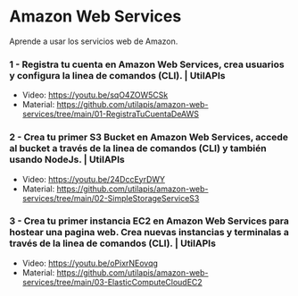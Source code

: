 # Amazon Web Services
Aprende a usar los servicios web de Amazon.

### 1 - Registra tu cuenta en Amazon Web Services, crea usuarios y configura la linea de comandos (CLI). | UtilAPIs
- Video: https://youtu.be/sqO4ZOW5CSk
- Material: https://github.com/utilapis/amazon-web-services/tree/main/01-RegistraTuCuentaDeAWS


### 2 - Crea tu primer S3 Bucket en Amazon Web Services, accede al bucket a través de la linea de comandos (CLI) y también usando NodeJs. | UtilAPIs
- Video: https://youtu.be/24DccEyrDWY
- Material: https://github.com/utilapis/amazon-web-services/tree/main/02-SimpleStorageServiceS3

### 3 - Crea tu primer instancia EC2 en Amazon Web Services para hostear una pagina web. Crea nuevas instancias y terminalas a través de la linea de comandos (CLI). | UtilAPIs
- Video: https://youtu.be/oPixrNEovqg
- Material: https://github.com/utilapis/amazon-web-services/tree/main/03-ElasticComputeCloudEC2